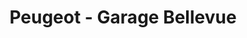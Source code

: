 ---
title: "Peugeot - Garage Bellevue"
url: /pontault-combault/peugeot-garage-bellevue/
shop: réparation de voitures
---